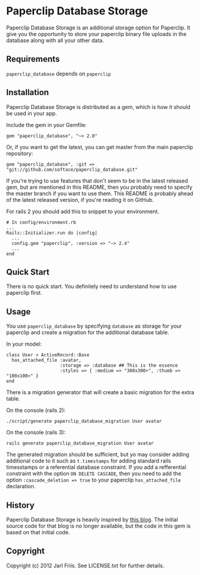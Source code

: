 Paperclip Database Storage
==========================

Paperclip Database Storage is an additional storage option for
Paperclip. It give you the opportunity to store your paperclip binary
file uploads in the database along with all your other data.

Requirements
------------

`paperclip_database` depends on `paperclip`

Installation
------------

Paperclip Database Storage is distributed as a gem, which is how it
should be used in your app.

Include the gem in your Gemfile:

    gem "paperclip_database", "~> 2.0"

Or, if you want to get the latest, you can get master from the main
paperclip repository:

    gem "paperclip_database", :git => "git://github.com/softace/paperclip_database.git"
    
If you're trying to use features that don't seem to be in the latest
released gem, but are mentioned in this README, then you probably need
to specify the master branch if you want to use them. This README is
probably ahead of the latest released version, if you're reading it on
GitHub.

For rails 2 you should add this to snippet to your environment.

    # In config/environment.rb
    ...
    Rails::Initializer.run do |config|
      ...
      config.gem "paperclip", :version => "~> 2.4"
      ...
    end

Quick Start
-----------

There is no quick start. You definitely need to understand how to use
paperclip first.

Usage
-----

You use `paperclip_database` by specifying `database` as storage for
your paperclip and create a migration for the additional database
table.

In your model:

    class User < ActiveRecord::Base
      has_attached_file :avatar, 
                        :storage => :database ## This is the essence
                        :styles => { :medium => "300x300>", :thumb => "100x100>" }
    end

There is a migration generator that will create a basic migration for
the extra table.

On the console (rails 2):

    ./script/generate paperclip_database_migration User avatar

On the console (rails 3):

    rails generate paperclip_database_migration User avatar

The generated migration should be sufficient, but yo may consider
adding additional code to it such as `t.timestamps` for adding
standard rails timesstamps or a referential database constraint. If
you add a refferential constraint with the option `ON DELETE CASCADE`,
then you need to add the option `:cascade_deletion => true` to your
paperclip `has_attached_file` declaration.


History
-------

Paperclip Database Storage is heavily inspired by
[this blog](http://patshaughnessy.net/2009/2/19/database-storage-for-paperclip). The
initial source code for that blog is no longer available, but the code
in this gem is based on that initial code.



Copyright
---------

Copyright (c) 2012 Jarl Friis. See LICENSE.txt for
further details.

